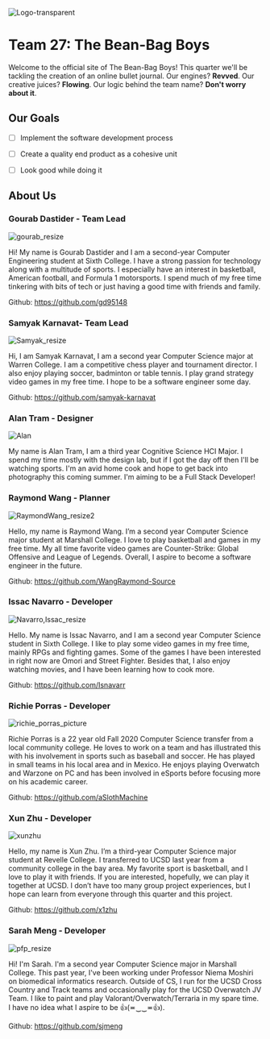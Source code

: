 
![Logo-transparent](https://user-images.githubusercontent.com/60704795/114964523-bdc85980-9e23-11eb-9150-807d82a81ead.png)


# **Team 27: The Bean-Bag Boys**

Welcome to the official site of The Bean-Bag Boys! This quarter we'll be tackling the creation of an online bullet journal. Our engines? **Revved**. Our creative juices? **Flowing**. Our logic behind the team name? **Don't worry about it**.


## Our Goals
- [ ] Implement the software development process
- [ ] Create a quality end product as a cohesive unit
- [ ] Look good while doing it 


## About Us

### Gourab Dastider - Team Lead
![gourab_resize](https://user-images.githubusercontent.com/60704795/114962272-3ed12200-9e1f-11eb-9d6b-877860097ed1.jpg)

Hi! My name is Gourab Dastider and I am a second-year Computer Engineering student at Sixth College. I have a strong passion for technology along with a multitude of sports. I especially have an interest in basketball, American football, and Formula 1 motorsports. I spend much of my free time tinkering with bits of tech or just having a good time with friends and family.

Github: https://github.com/gd95148


### Samyak Karnavat- Team Lead
![Samyak_resize](https://user-images.githubusercontent.com/60704795/114962401-75a73800-9e1f-11eb-80be-fd9fbe0d5ed3.png)

Hi, I am Samyak Karnavat, I am a second year Computer Science major at Warren College. I am a competitive chess player and tournament director. I also enjoy playing soccer, badminton or table tennis. I play grand strategy video games in my free time. I hope to be a software engineer some day.

Github: https://github.com/samyak-karnavat


### Alan Tram - Designer
![Alan](https://user-images.githubusercontent.com/60704795/114964095-e8fe7900-9e22-11eb-88cc-dc7b7fa910f2.jpg)

My name is Alan Tram, I am a third year Cognitive Science HCI Major. I spend my time mostly with the design lab, but if I got the day off then I'll be watching sports. I'm an avid home cook and hope to get back into photography this coming summer. I'm aiming to be a Full Stack Developer!


### Raymond Wang - Planner
![RaymondWang_resize2](https://user-images.githubusercontent.com/60704795/114962603-d8003880-9e1f-11eb-8914-fbc972978d2f.jpg)

Hello, my name is Raymond Wang. I’m a second year Computer Science major student at Marshall College. I love to play basketball and games in my free time. My all time favorite video games are Counter-Strike: Global Offensive and League of Legends. Overall, I aspire to become a software engineer in the future.

Github: https://github.com/WangRaymond-Source


### Issac Navarro - Developer
![Navarro,Issac_resize](https://user-images.githubusercontent.com/60704795/114962834-52c95380-9e20-11eb-91f3-ccf315446e59.jpg)

Hello. My name is Issac Navarro, and I am a second year Computer Science student in Sixth College. I like to play some video games in my free time, mainly RPGs and fighting games. Some of the games I have been interested in right now are Omori and Street Fighter. Besides that, I also enjoy watching movies, and I have been learning how to cook more.

Github: https://github.com/Isnavarr


### Richie Porras - Developer
![richie_porras_picture](https://user-images.githubusercontent.com/60704795/114963073-c79c8d80-9e20-11eb-9b98-412a6e20a737.jpg)

Richie Porras is a 22 year old Fall 2020 Computer Science transfer from a local community college. He loves to work on a team and has illustrated this with his involvement in sports such as baseball and soccer. He has played in small teams in his local area and in Mexico. He enjoys playing Overwatch and Warzone on PC and has been involved in eSports before focusing more on his academic career.

Github: https://github.com/aSlothMachine


### Xun Zhu - Developer
![xunzhu](https://user-images.githubusercontent.com/60704795/114963257-32e65f80-9e21-11eb-8646-e1fdd41cc18e.jpeg)

Hello, my name is Xun Zhu. I’m a third-year Computer Science major student at Revelle College. I transferred to UCSD last year from a community college in the bay area. My favorite sport is basketball, and I love to play it with friends. If you are interested, hopefully, we can play it together at UCSD. I don’t have too many group project experiences, but I hope can learn from everyone through this quarter and this project.

Github: https://github.com/x1zhu


### Sarah Meng - Developer
![pfp_resize](https://user-images.githubusercontent.com/60704795/114963145-ebf86a00-9e20-11eb-810d-3ea1d3bee1f9.png)

Hi! I'm Sarah. I'm a second year Computer Science major in Marshall College. This past year, I've been working under Professor Niema Moshiri on biomedical informatics research. Outside of CS, I run for the UCSD Cross Country and Track teams and occasionally play for the UCSD Overwatch JV Team. I like to paint and play Valorant/Overwatch/Terraria in my spare time. I have no idea what I aspire to be 👍(≖‿‿≖👍).

Github: https://github.com/sjmeng

